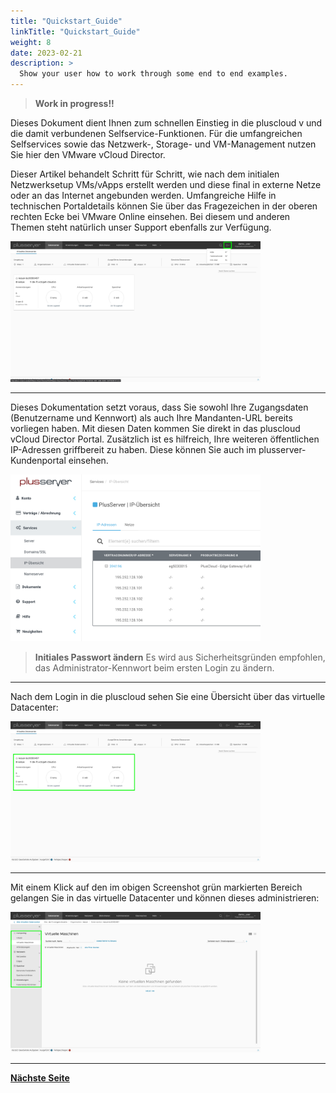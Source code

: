 ```yaml
---
title: "Quickstart_Guide"
linkTitle: "Quickstart_Guide"
weight: 8
date: 2023-02-21
description: >
  Show your user how to work through some end to end examples.
---
```


> **Work in progress!!**

Dieses Dokument dient Ihnen zum schnellen Einstieg in die pluscloud v und die damit verbundenen Selfservice-Funktionen. Für die umfangreichen Selfservices sowie das Netzwerk-, Storage- und VM-Management nutzen Sie hier den VMware vCloud Director.

Dieser Artikel behandelt Schritt für Schritt, wie nach dem initialen Netzwerksetup VMs/vApps erstellt werden und diese final in externe Netze oder an das Internet angebunden werden. Umfangreiche Hilfe in technischen Portaldetails können Sie über das Fragezeichen in der oberen rechten Ecke bei VMware Online einsehen. Bei diesem und anderen Themen steht natürlich unser Support ebenfalls zur Verfügung.

<img src="./images/hilfe.png" width="400">

---

Dieses Dokumentation setzt voraus, dass Sie sowohl Ihre Zugangsdaten (Benutzername und Kennwort) als auch Ihre Mandanten-URL bereits vorliegen haben. Mit diesen Daten kommen Sie direkt in das pluscloud vCloud Director Portal. Zusätzlich ist es hilfreich, Ihre weiteren öffentlichen IP-Adressen griffbereit zu haben. Diese können Sie auch im plusserver-Kundenportal einsehen.

<img src="./images/kundenportal.png" width="400">

> **Initiales Passwort ändern** Es wird aus Sicherheitsgründen empfohlen, das Administrator-Kennwort beim ersten Login zu ändern.

---

Nach dem Login in die pluscloud sehen Sie eine Übersicht über das virtuelle Datacenter:

<img src="./images/vdcs.png" width="400">

---

Mit einem Klick auf den im obigen Screenshot grün markierten Bereich gelangen Sie in das virtuelle Datacenter und können dieses administrieren:

<img src="./images/dcverwaltung.png" width="400">




---
[**Nächste Seite**](/docs/quickstart_guide/netzwerk)